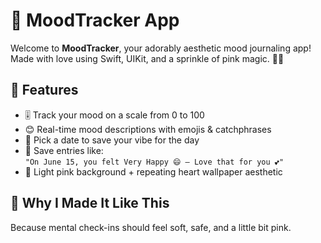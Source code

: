 # 💖 MoodTracker App

Welcome to **MoodTracker**, your adorably aesthetic mood journaling app!  
Made with love using Swift, UIKit, and a sprinkle of pink magic. 💅💕

## 📱 Features

- 🎚️ Track your mood on a scale from 0 to 100
- 😊 Real-time mood descriptions with emojis & catchphrases
- 📅 Pick a date to save your vibe for the day
- 💾 Save entries like:  
  `"On June 15, you felt Very Happy 😄 — Love that for you 💕"`
- 🎀 Light pink background + repeating heart wallpaper aesthetic

## 🧠 Why I Made It Like This

Because mental check-ins should feel soft, safe, and a little bit pink.
